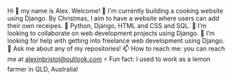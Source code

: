 
Hi 👋 my name is Alex. Welcome!
🔭 I'm currently building a cooking website using Django. By Christmas, I aim to have a website where users can add their own receipes.
🌱 Python, Django, HTML and CSS and SQL.
👯 I’m looking to collaborate on web development projects using Django.
🤔 I’m looking for help with getting into freelance web development using Django.
💬 Ask me about any of my repositories!
📫 How to reach me: you can reach me at alexinbristol@outlook.com
⚡ Fun fact: I used to work as a lemon farmer in QLD, Australia!
